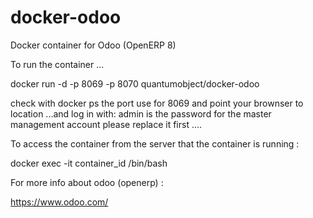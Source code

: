 docker-odoo
===============

Docker container for Odoo (OpenERP 8)


To run the container ...

docker run -d -p 8069 -p 8070 quantumobject/docker-odoo
 
check with docker ps the port use for 8069 and point your brownser to location ...and log in with: admin is the password for the master management account please replace it first .... 

To access the container from the server that the container is running :

docker exec -it container_id /bin/bash

For more info about odoo (openerp) :

https://www.odoo.com/
